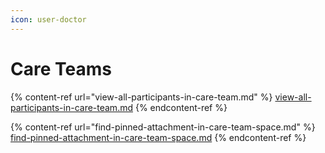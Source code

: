 ```yaml
---
icon: user-doctor
---
```


# Care Teams

{% content-ref url="view-all-participants-in-care-team.md" %}
[view-all-participants-in-care-team.md](view-all-participants-in-care-team.md)
{% endcontent-ref %}

{% content-ref url="find-pinned-attachment-in-care-team-space.md" %}
[find-pinned-attachment-in-care-team-space.md](find-pinned-attachment-in-care-team-space.md)
{% endcontent-ref %}


